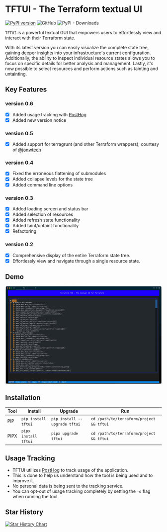 # TFTUI - The Terraform textual UI

[![PyPI version](https://badge.fury.io/py/tftui.svg?random=stuff)](https://badge.fury.io/py/tftui?)
![GitHub](https://img.shields.io/github/license/idoavrah/terraform-tui?random=stuff)
![PyPI - Downloads](https://img.shields.io/pypi/dm/tftui?random=stuff)

`TFTUI` is a powerful textual GUI that empowers users to effortlessly view and interact with their Terraform state.

With its latest version you can easily visualize the complete state tree, gaining deeper insights into your infrastructure's current configuration. Additionally, the ability to inspect individual resource states allows you to focus on specific details for better analysis and management. Lastly, it's now possible to select resources and perform actions such as tainting and untainting.

## Key Features

### version 0.6

- [x] Added usage tracking with [PostHog](https://posthog.com)
- [x] Added new version notice

### version 0.5

- [x] Added support for terragrunt (and other Terraform wrappers); courtesy of [@jonwtech](https://github.com/jonwtech)

### version 0.4

- [x] Fixed the erroneous flattening of submodules
- [x] Added collapse levels for the state tree
- [x] Added command line options

### version 0.3

- [x] Added loading screen and status bar
- [x] Added selection of resources
- [x] Added refresh state functionality
- [x] Added taint/untaint functionality
- [x] Refactoring

### version 0.2

- [x] Comprehensive display of the entire Terraform state tree.
- [x] Effortlessly view and navigate through a single resource state.

## Demo

![](https://github.com/idoavrah/terraform-tui/raw/main/demo/demo.gif "demo")

## Installation

| Tool | Install              | Upgrade                       | Run                                      |
| ---- | -------------------- | ----------------------------- | ---------------------------------------- |
| PIP  | `pip install tftui`  | `pip install --upgrade tftui` | `cd /path/to/terraform/project && tftui` |
| PIPX | `pipx install tftui` | `pipx upgrade tftui`          | `cd /path/to/terraform/project && tftui` |

## Usage Tracking

* TFTUI utilizes [PostHog](https://posthog.com) to track usage of the application.
* This is done to help us understand how the tool is being used and to improve it.
* No personal data is being sent to the tracking service.
* You can opt-out of usage tracking completely by setting the `-d` flag when running the tool.

## Star History

[![Star History Chart](https://api.star-history.com/svg?repos=idoavrah/terraform-tui&type=Date)](https://star-history.com/#idoavrah/terraform-tui&Date)
